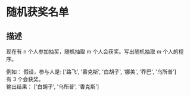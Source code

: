 # 随机获奖名单
## 描述
现在有 n 个人参加抽奖，随机抽取 m 个人会获奖。写出随机抽取 m 个人的程序。

例如：
假设，参与人是: ['路飞', '香克斯', '白胡子', '娜美', '乔巴', '乌所普']  
有 3 个会获奖。  
输出结果： ['白胡子', '乌所普', '香克斯']

